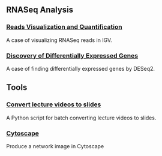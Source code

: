 ## RNASeq Analysis
### [Reads Visualization and Quantification](./RNASeq-IGV.md)
A case of visualizing RNASeq reads in IGV.
### [Discovery of Differentially Expressed Genes](./RNASeq-DESeq2.md)
A case of finding differentially expressed genes by DESeq2. 
## Tools 
### [Convert lecture videos to slides](./Convert-lecture-videos2slides.md)
A Python script for batch converting lecture videos to slides. <br>
### [Cytoscape](./cytoscape-network.md)
Produce a network image in Cytoscape
